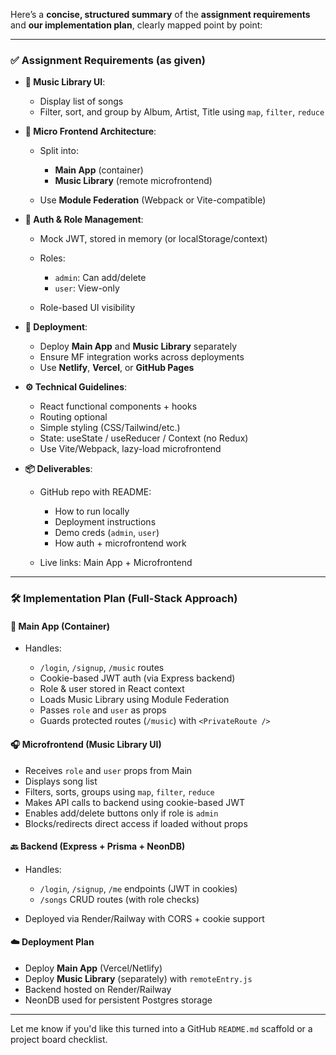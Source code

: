 Here’s a **concise, structured summary** of the **assignment requirements** and **our implementation plan**, clearly mapped point by point:

---

### ✅ **Assignment Requirements (as given)**

* **🎵 Music Library UI**:

  * Display list of songs
  * Filter, sort, and group by Album, Artist, Title using `map`, `filter`, `reduce`

* **🧩 Micro Frontend Architecture**:

  * Split into:

    * **Main App** (container)
    * **Music Library** (remote microfrontend)
  * Use **Module Federation** (Webpack or Vite-compatible)

* **🔐 Auth & Role Management**:

  * Mock JWT, stored in memory (or localStorage/context)
  * Roles:

    * `admin`: Can add/delete
    * `user`: View-only
  * Role-based UI visibility

* **🚀 Deployment**:

  * Deploy **Main App** and **Music Library** separately
  * Ensure MF integration works across deployments
  * Use **Netlify**, **Vercel**, or **GitHub Pages**

* **⚙️ Technical Guidelines**:

  * React functional components + hooks
  * Routing optional
  * Simple styling (CSS/Tailwind/etc.)
  * State: useState / useReducer / Context (no Redux)
  * Use Vite/Webpack, lazy-load microfrontend

* **📦 Deliverables**:

  * GitHub repo with README:

    * How to run locally
    * Deployment instructions
    * Demo creds (`admin`, `user`)
    * How auth + microfrontend work
  * Live links: Main App + Microfrontend

---

### 🛠️ **Implementation Plan (Full-Stack Approach)**

#### 🧱 **Main App (Container)**

* Handles:

  * `/login`, `/signup`, `/music` routes
  * Cookie-based JWT auth (via Express backend)
  * Role & user stored in React context
  * Loads Music Library using Module Federation
  * Passes `role` and `user` as props
  * Guards protected routes (`/music`) with `<PrivateRoute />`

#### 🎧 **Microfrontend (Music Library UI)**

* Receives `role` and `user` props from Main
* Displays song list
* Filters, sorts, groups using `map`, `filter`, `reduce`
* Makes API calls to backend using cookie-based JWT
* Enables add/delete buttons only if role is `admin`
* Blocks/redirects direct access if loaded without props

#### 🔙 **Backend (Express + Prisma + NeonDB)**

* Handles:

  * `/login`, `/signup`, `/me` endpoints (JWT in cookies)
  * `/songs` CRUD routes (with role checks)
* Deployed via Render/Railway with CORS + cookie support

#### ☁️ **Deployment Plan**

* Deploy **Main App** (Vercel/Netlify)
* Deploy **Music Library** (separately) with `remoteEntry.js`
* Backend hosted on Render/Railway
* NeonDB used for persistent Postgres storage

---

Let me know if you'd like this turned into a GitHub `README.md` scaffold or a project board checklist.
